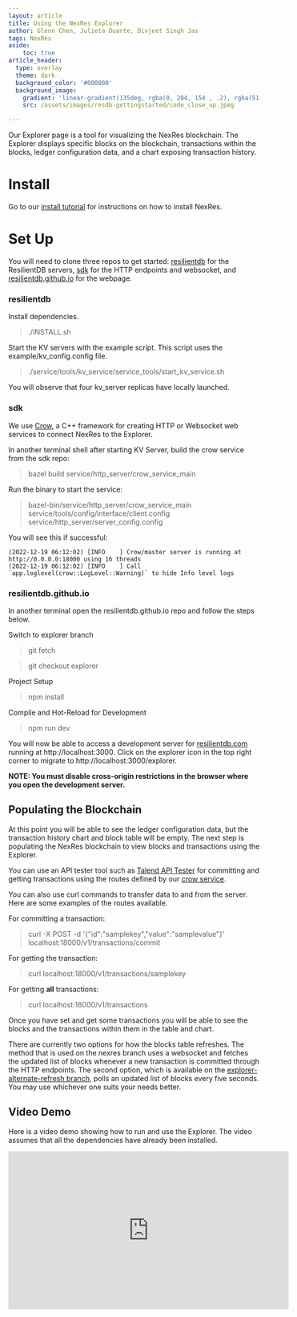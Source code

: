 ```yaml
---
layout: article
title: Using the NexRes Explorer
author: Glenn Chen, Julieta Duarte, Divjeet Singh Jas
tags: NexRes
aside:
    toc: true
article_header:
  type: overlay
  theme: dark
  background_color: '#000000'
  background_image:
    gradient: 'linear-gradient(135deg, rgba(0, 204, 154 , .2), rgba(51, 154, 154, .2))'
    src: /assets/images/resdb-gettingstarted/code_close_up.jpeg

---
```


Our Explorer page is a tool for visualizing the NexRes blockchain. The Explorer displays specific blocks on the blockchain, transactions within the blocks, ledger configuration data, and a chart exposing transaction history. 

# Install
Go to our [install tutorial](https://blog.resilientdb.com/2022/09/28/GettingStartedNexRes.html) for instructions on how to install NexRes.

# Set Up 

You will need to clone three repos to get started: [resilientdb](https://github.com/resilientdb/resilientdb) for the ResilientDB servers, [sdk](https://github.com/resilientdb/sdk) for the HTTP endpoints and websocket, and [resilientdb.github.io](https://github.com/resilientdb/resilientdb.github.io) for the webpage. 

### resilientdb
Install dependencies.
  > ./INSTALL.sh

Start the KV servers with the example script. This script uses the example/kv_config.config file.
  > ./service/tools/kv_service/service_tools/start_kv_service.sh

You will observe that four kv_server replicas have locally launched. 

### sdk
We use [Crow](https://github.com/CrowCpp/Crow), a C++ framework for creating HTTP or Websocket web services to connect NexRes to the Explorer.

In another terminal shell after starting KV Server, build the crow service from the sdk repo: 
  > bazel build service/http_server/crow_service_main

Run the binary to start the service:
  > bazel-bin/service/http_server/crow_service_main service/tools/config/interface/client.config service/http_server/server_config.config

You will see this if successful: 
  ```
  (2022-12-19 06:12:02) [INFO    ] Crow/master server is running at http://0.0.0.0:18000 using 16 threads
  (2022-12-19 06:12:02) [INFO    ] Call `app.loglevel(crow::LogLevel::Warning)` to hide Info level logs
  ```

### resilientdb.github.io
In another terminal open the resilientdb.github.io repo and follow the steps below.

Switch to explorer branch
  > git fetch

  > git checkout explorer

Project Setup
  > npm install

Compile and Hot-Reload for Development
  > npm run dev

You will now be able to access a development server for [resilientdb.com](https://resilientdb.com) running at http://localhost:3000. Click on the explorer icon in the top right corner to migrate to http://localhost:3000/explorer. 

__NOTE: You must disable cross-origin restrictions in the browser where you open the development server.__

## Populating the Blockchain 
At this point you will be able to see the ledger configuration data, but the transaction history chart and block table will be empty. The next step is populating the NexRes blockchain to view blocks and transactions using the Explorer. 

You can use an API tester tool such as [Talend API Tester](https://chrome.google.com/webstore/detail/talend-api-tester-free-ed/aejoelaoggembcahagimdiliamlcdmfm/reviews) for committing and getting transactions using the routes defined by our [crow service](https://github.com/resilientdb/sdk/blob/main/service/http_server/crow_service.cpp). 

You can also use curl commands to transfer data to and from the server. Here are some examples of the routes available. 

For committing a transaction:
  > curl -X POST  -d '{"id":"samplekey","value":"samplevalue"}' localhost:18000/v1/transactions/commit

For getting the transaction:
  > curl localhost:18000/v1/transactions/samplekey

For getting __all__ transactions:
  > curl localhost:18000/v1/transactions

Once you have set and get some transactions you will be able to see the blocks and the transactions within them in the table and chart. 

There are currently two options for how the blocks table refreshes. The method that is used on the nexres branch
uses a websocket and fetches the updated list of blocks whenever a new transaction is committed through the HTTP
endpoints. The second option, which is available on the [explorer-alternate-refresh branch](https://github.com/resilientdb/resilientdb.github.io/tree/explorer-alternate-refresh), polls an updated list of blocks every five seconds. You may use whichever one suits your needs better.

## Video Demo

Here is a video demo showing how to run and use the Explorer. The video assumes
that all the dependencies have already been installed.

<iframe width="560" height="315" src="https://www.youtube.com/embed/QbzbFF2v51I" title="YouTube video player" frameborder="0" allow="accelerometer; autoplay; clipboard-write; encrypted-media; gyroscope; picture-in-picture; web-share" allowfullscreen></iframe>
